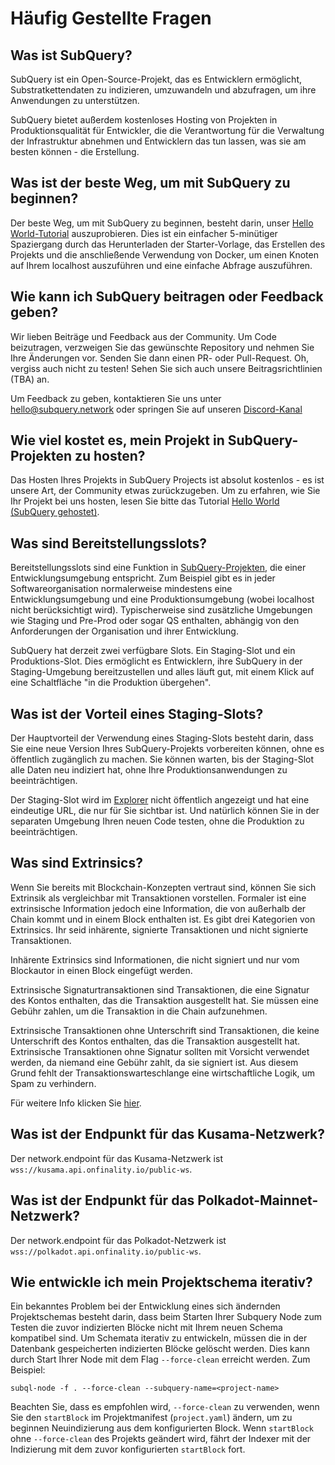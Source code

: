 # Häufig Gestellte Fragen

## Was ist SubQuery?

SubQuery ist ein Open-Source-Projekt, das es Entwicklern ermöglicht, Substratkettendaten zu indizieren, umzuwandeln und abzufragen, um ihre Anwendungen zu unterstützen.

SubQuery bietet außerdem kostenloses Hosting von Projekten in Produktionsqualität für Entwickler, die die Verantwortung für die Verwaltung der Infrastruktur abnehmen und Entwicklern das tun lassen, was sie am besten können - die Erstellung.

## Was ist der beste Weg, um mit SubQuery zu beginnen?

Der beste Weg, um mit SubQuery zu beginnen, besteht darin, unser [Hello World-Tutorial](../quickstart/helloworld-localhost.md) auszuprobieren. Dies ist ein einfacher 5-minütiger Spaziergang durch das Herunterladen der Starter-Vorlage, das Erstellen des Projekts und die anschließende Verwendung von Docker, um einen Knoten auf Ihrem localhost auszuführen und eine einfache Abfrage auszuführen.

## Wie kann ich SubQuery beitragen oder Feedback geben?

Wir lieben Beiträge und Feedback aus der Community. Um Code beizutragen, verzweigen Sie das gewünschte Repository und nehmen Sie Ihre Änderungen vor. Senden Sie dann einen PR- oder Pull-Request. Oh, vergiss auch nicht zu testen! Sehen Sie sich auch unsere Beitragsrichtlinien (TBA) an.

Um Feedback zu geben, kontaktieren Sie uns unter hello@subquery.network oder springen Sie auf unseren [Discord-Kanal](https://discord.com/invite/78zg8aBSMG)

## Wie viel kostet es, mein Projekt in SubQuery-Projekten zu hosten?

Das Hosten Ihres Projekts in SubQuery Projects ist absolut kostenlos - es ist unsere Art, der Community etwas zurückzugeben. Um zu erfahren, wie Sie Ihr Projekt bei uns hosten, lesen Sie bitte das Tutorial [Hello World (SubQuery gehostet)](../quickstart/helloworld-hosted.md).

## Was sind Bereitstellungsslots?

Bereitstellungsslots sind eine Funktion in [SubQuery-Projekten](https://project.subquery.network), die einer Entwicklungsumgebung entspricht. Zum Beispiel gibt es in jeder Softwareorganisation normalerweise mindestens eine Entwicklungsumgebung und eine Produktionsumgebung (wobei localhost nicht berücksichtigt wird). Typischerweise sind zusätzliche Umgebungen wie Staging und Pre-Prod oder sogar QS enthalten, abhängig von den Anforderungen der Organisation und ihrer Entwicklung.

SubQuery hat derzeit zwei verfügbare Slots. Ein Staging-Slot und ein Produktions-Slot. Dies ermöglicht es Entwicklern, ihre SubQuery in der Staging-Umgebung bereitzustellen und alles läuft gut, mit einem Klick auf eine Schaltfläche "in die Produktion übergehen".

## Was ist der Vorteil eines Staging-Slots?

Der Hauptvorteil der Verwendung eines Staging-Slots besteht darin, dass Sie eine neue Version Ihres SubQuery-Projekts vorbereiten können, ohne es öffentlich zugänglich zu machen. Sie können warten, bis der Staging-Slot alle Daten neu indiziert hat, ohne Ihre Produktionsanwendungen zu beeinträchtigen.

Der Staging-Slot wird im [Explorer](https://explorer.subquery.network/) nicht öffentlich angezeigt und hat eine eindeutige URL, die nur für Sie sichtbar ist. Und natürlich können Sie in der separaten Umgebung Ihren neuen Code testen, ohne die Produktion zu beeinträchtigen.

## Was sind Extrinsics?

Wenn Sie bereits mit Blockchain-Konzepten vertraut sind, können Sie sich Extrinsik als vergleichbar mit Transaktionen vorstellen. Formaler ist eine extrinsische Information jedoch eine Information, die von außerhalb der Chain kommt und in einem Block enthalten ist. Es gibt drei Kategorien von Extrinsics. Ihr seid inhärente, signierte Transaktionen und nicht signierte Transaktionen.

Inhärente Extrinsics sind Informationen, die nicht signiert und nur vom Blockautor in einen Block eingefügt werden.

Extrinsische Signaturtransaktionen sind Transaktionen, die eine Signatur des Kontos enthalten, das die Transaktion ausgestellt hat. Sie müssen eine Gebühr zahlen, um die Transaktion in die Chain aufzunehmen.

Extrinsische Transaktionen ohne Unterschrift sind Transaktionen, die keine Unterschrift des Kontos enthalten, das die Transaktion ausgestellt hat. Extrinsische Transaktionen ohne Signatur sollten mit Vorsicht verwendet werden, da niemand eine Gebühr zahlt, da sie signiert ist. Aus diesem Grund fehlt der Transaktionswarteschlange eine wirtschaftliche Logik, um Spam zu verhindern.

Für weitere Info klicken Sie [hier](https://substrate.dev/docs/en/knowledgebase/learn-substrate/extrinsics).

## Was ist der Endpunkt für das Kusama-Netzwerk?

Der network.endpoint für das Kusama-Netzwerk ist `wss://kusama.api.onfinality.io/public-ws`.

## Was ist der Endpunkt für das Polkadot-Mainnet-Netzwerk?

Der network.endpoint für das Polkadot-Netzwerk ist `wss://polkadot.api.onfinality.io/public-ws`.

## Wie entwickle ich mein Projektschema iterativ?

Ein bekanntes Problem bei der Entwicklung eines sich ändernden Projektschemas besteht darin, dass beim Starten Ihrer Subquery Node zum Testen die zuvor indizierten Blöcke nicht mit Ihrem neuen Schema kompatibel sind. Um Schemata iterativ zu entwickeln, müssen die in der Datenbank gespeicherten indizierten Blöcke gelöscht werden. Dies kann durch Start Ihrer Node mit dem Flag `--force-clean` erreicht werden. Zum Beispiel:

```shell
subql-node -f . --force-clean --subquery-name=<project-name>
```

Beachten Sie, dass es empfohlen wird, `--force-clean` zu verwenden, wenn Sie den `startBlock` im Projektmanifest (`project.yaml`) ändern, um zu beginnen Neuindizierung aus dem konfigurierten Block. Wenn `startBlock` ohne `--force-clean` des Projekts geändert wird, fährt der Indexer mit der Indizierung mit dem zuvor konfigurierten `startBlock` fort.
